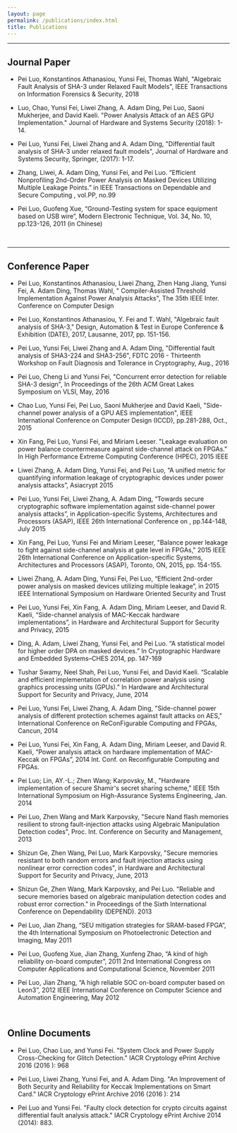 ```yaml
---
layout: page
permalink: /publications/index.html
title: Publications
---
```



---

## Journal Paper

- Pei Luo, Konstantinos Athanasiou, Yunsi Fei, Thomas Wahl, "Algebraic Fault Analysis of SHA-3 under Relaxed Fault Models", IEEE Transactions on Information Forensics & Security, 2018

- Luo, Chao, Yunsi Fei, Liwei Zhang, A. Adam Ding, Pei Luo, Saoni Mukherjee, and David Kaeli. "Power Analysis Attack of an AES GPU Implementation." Journal of Hardware and Systems Security (2018): 1-14.

- Pei Luo, Yunsi Fei, Liwei Zhang and A. Adam Ding, "Differential fault analysis of SHA-3 under relaxed fault models", Journal of Hardware and Systems Security, Springer, (2017): 1-17. 

- Zhang, Liwei, A. Adam Ding, Yunsi Fei, and Pei Luo. “Efficient Nonprofiling 2nd-Order Power Analysis on Masked Devices Utilizing Multiple Leakage Points.” in IEEE Transactions on Dependable and Secure Computing , vol.PP, no.99

- Pei Luo, Guofeng Xue, “Ground-Testing system for space equipment based on USB wire”, Modern Electronic Technique, Vol. 34, No. 10, pp.123-126, 2011 (in Chinese)

<br>

---

## Conference Paper

- Pei Luo, Konstantinos Athanasiou, Liwei Zhang, Zhen Hang Jiang, Yunsi Fei, A. Adam Ding, Thomas Wahl, " Compiler-Assisted Threshold Implementation Against Power Analysis Attacks", The 35th IEEE Inter. Conference on Computer Design

- Pei Luo, Konstantinos Athanasiou, Y. Fei and T. Wahl, "Algebraic fault analysis of SHA-3," Design, Automation & Test in Europe Conference & Exhibition (DATE), 2017, Lausanne, 2017, pp. 151-156. 

- Pei Luo, Yunsi Fei, Liwei Zhang and A. Adam Ding, "Differential fault analysis of SHA3-224 and SHA3-256", FDTC 2016 - Thirteenth Workshop on Fault Diagnosis and Tolerance in Cryptography, Aug., 2016

- Pei Luo, Cheng Li and Yunsi Fei, "Concurrent error detection for reliable SHA-3 design", In Proceedings of the 26th ACM Great Lakes Symposium on VLSI, May, 2016

- Chao Luo, Yunsi Fei, Pei Luo, Saoni Mukherjee and David Kaeli, "Side-channel power analysis of a GPU AES implementation", IEEE International Conference on Computer Design (ICCD), pp.281-288, Oct., 2015

- Xin Fang, Pei Luo, Yunsi Fei, and Miriam Leeser. "Leakage evaluation on power balance countermeasure against side-channel attack on FPGAs." In High Performance Extreme Computing Conference (HPEC), 2015 IEEE

- Liwei Zhang, A. Adam Ding, Yunsi Fei, and Pei Luo, “A unified metric for quantifying information leakage of cryptographic devices under power analysis attacks”, Asiacrypt 2015 

- Pei Luo, Yunsi Fei, Liwei Zhang, A. Adam Ding, “Towards secure cryptographic software implementation against side-channel power analysis attacks”, in Application-specific Systems, Architectures and Processors (ASAP), IEEE 26th International Conference on , pp.144-148, July 2015

- Xin Fang, Pei Luo, Yunsi Fei and Miriam Leeser, "Balance power leakage to fight against side-channel analysis at gate level in FPGAs," 2015 IEEE 26th International Conference on Application-specific Systems, Architectures and Processors (ASAP), Toronto, ON, 2015, pp. 154-155.

- Liwei Zhang, A. Adam Ding, Yunsi Fei, Pei Luo, “Efficient 2nd-order power analysis on masked devices utilizing multiple leakage”,  in 2015 IEEE International Symposium on Hardware Oriented Security and Trust

- Pei Luo, Yunsi Fei, Xin Fang, A. Adam Ding, Miriam Leeser, and David R. Kaeli, “Side-channel analysis of MAC-Keccak hardware implementations”, in Hardware and Architectural Support for Security and Privacy, 2015

- Ding, A. Adam, Liwei Zhang, Yunsi Fei, and Pei Luo. “A statistical model for higher order DPA on masked devices.” In Cryptographic Hardware and Embedded Systems–CHES 2014, pp. 147-169

- Tushar Swamy, Neel Shah, Pei Luo, Yunsi Fei, and David Kaeli. “Scalable and efficient implementation of correlation power analysis using graphics processing units (GPUs).” In Hardware and Architectural Support for Security and Privacy, June, 2014

- Pei Luo, Yunsi Fei, Liwei Zhang, A. Adam Ding, "Side-channel power analysis of different protection schemes against fault attacks on AES," International Conference on ReConFigurable Computing and FPGAs, Cancun, 2014

- Pei Luo, Yunsi Fei, Xin Fang, A. Adam Ding, Miriam Leeser, and David R. Kaeli, “Power analysis attack on hardware implementation of MAC-Keccak on FPGAs”, 2014 Int. Conf. on Reconfigurable Computing and FPGAs.

- Pei Luo; Lin, AY.-L.; Zhen Wang; Karpovsky, M., "Hardware implementation of secure Shamir's secret sharing scheme," IEEE 15th International Symposium on High-Assurance Systems Engineering, Jan. 2014

- Pei Luo, Zhen Wang and Mark Karpovsky, "Secure Nand flash memories resilient to strong fault-injection attacks using Algebraic Manipulation Detection codes", Proc. Int. Conference on Security and Management, 2013

- Shizun Ge, Zhen Wang, Pei Luo, Mark Karpovsky, "Secure memories resistant to both random errors and fault injection attacks using nonlinear error correction codes", in Hardware and Architectural Support for Security and Privacy, June, 2013

- Shizun Ge, Zhen Wang, Mark Karpovsky, and Pei Luo. "Reliable and secure memories based on algebraic manipulation detection codes and robust error correction." in Proceedings of the Sixth International Conference on Dependability (DEPEND). 2013	

- Pei Luo, Jian Zhang, “SEU mitigation strategies for SRAM-based FPGA”, the 4th International Symposium on Photoelectronic Detection and Imaging, May 2011

- Pei Luo, Guofeng Xue, Jian Zhang, Xunfeng Zhao, “A kind of high reliability on-board computer”, 2011 2nd International Congress on Computer Applications and Computational Science, November 2011

- Pei Luo, Jian Zhang, “A high reliable SOC on-board computer based on Leon3”, 2012 IEEE International Conference on Computer Science and Automation Engineering, May 2012

<br>

## Online Documents

- Pei Luo, Chao Luo, and Yunsi Fei. "System Clock and Power Supply Cross-Checking for Glitch Detection." IACR Cryptology ePrint Archive 2016 (2016 ): 968

- Pei Luo, Liwei Zhang, Yunsi Fei, and A. Adam Ding. "An Improvement of Both Security and Reliability for Keccak Implementations on Smart Card." IACR Cryptology ePrint Archive 2016 (2016 ): 214

- Pei Luo and Yunsi Fei. "Faulty clock detection for crypto circuits against differential fault analysis attack." IACR Cryptology ePrint Archive 2014 (2014): 883.
